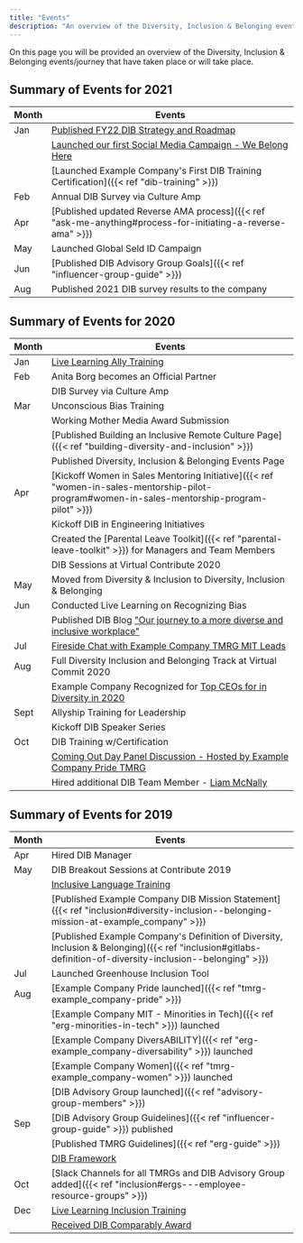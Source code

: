 ```yaml
---
title: "Events"
description: "An overview of the Diversity, Inclusion & Belonging events/journey that have taken place or will take place."
---
```


On this page you will be provided an overview of the Diversity, Inclusion & Belonging  events/journey that have taken place or will take place.

## Summary of Events for 2021

| Month    | Events                                                          |
|----------|-----------------------------------------------------------------|
| Jan | [Published FY22 DIB Strategy and Roadmap](https://docs.google.com/presentation/d/1F4_5d8DBfn_SN39IQnCmEAoBbnWN1KU1Bu_Pji21KC8/edit?usp=sharing)|
|     | [Launched our first Social Media Campaign - We Belong Here](https://www.instagram.com/example_company/)                                    |
|     | [Launched Example Company's First DIB Training Certification]({{< ref "dib-training" >}}) |
| Feb | Annual DIB Survey via Culture Amp                         |
| Apr | [Published updated Reverse AMA process]({{< ref "ask-me-anything#process-for-initiating-a-reverse-ama" >}}) |
| May | Launched Global Seld ID Campaign |
| Jun | [Published DIB Advisory Group Goals]({{< ref "influencer-group-guide" >}}) |
| Aug | Published 2021 DIB survey results to the company |

## Summary of Events for 2020

| Month    | Events                                                          |
|----------|-----------------------------------------------------------------|
| Jan | [Live Learning Ally Training](https://www.youtube.com/watch?v=wwZeFjDc4zE&feature=youtu.be)                                     |
| Feb | Anita Borg becomes an Official Partner                          |
|          | DIB Survey via Culture Amp                                      |
| Mar | Unconscious Bias Training                                       |
|          | Working Mother Media Award Submission                           |
|     | [Published Building an Inclusive Remote Culture Page]({{< ref "building-diversity-and-inclusion" >}})           |
|     | Published Diversity, Inclusion & Belonging  Events Page                     |
| Apr      | [Kickoff Women in Sales Mentoring Initiative]({{< ref "women-in-sales-mentorship-pilot-program#women-in-sales-mentorship-program-pilot" >}})                              |
|          | Kickoff DIB in Engineering Initiatives                          |
|          | Created the [Parental Leave Toolkit]({{< ref "parental-leave-toolkit" >}}) for Managers and Team Members|
|          | DIB Sessions at Virtual Contribute 2020                         |
| May      | Moved from Diversity & Inclusion to Diversity, Inclusion & Belonging  |
| Jun      | Conducted Live Learning on Recognizing Bias                     |
|          | Published DIB Blog ["Our journey to a more diverse and inclusive workplace"](https://about.example_company.com/blog/2020/06/16/our-journey-to-a-diverse-and-inclusive-workplace/) |
| Jul      | [Fireside Chat with Example Company TMRG MIT Leads](https://www.youtube.com/watch?v=YUHevXdCWeY&feature=youtu.be)                        |
| Aug      | Full Diversity Inclusion and Belonging Track at Virtual Commit 2020 |
|          | Example Company Recognized for [Top CEOs for in Diversity in 2020](https://www.usatoday.com/story/money/2020/07/20/job-hunting-heads-microsoft-google-ranked-best-ceos-diversity/5449921002/) |
| Sept     | Allyship Training for Leadership                                |
|          | Kickoff DIB Speaker Series                                      |
| Oct      | DIB Training w/Certification                                    |
|          | [Coming Out Day Panel Discussion - Hosted by Example Company Pride TMRG](https://www.youtube.com/watch?v=OUKWs6hkMQY&feature=youtu.be)   |
|          | Hired additional DIB Team Member - [Liam McNally](/handbook/company/team/#lmcnally1)                             |

## Summary of Events for 2019

| Month    | Events                                                         |
|----------|----------------------------------------------------------------|
| Apr | Hired DIB Manager                                              |
| May | DIB Breakout Sessions at Contribute 2019                       |
|          | [Inclusive Language Training](https://docs.google.com/presentation/d/186RK9QqOYxF8BmVS15AOKvwFpt4WglKKDR7cUCeDGkE/edit?usp=sharing)                                  |
|          | [Published Example Company DIB Mission Statement]({{< ref "inclusion#diversity-inclusion--belonging-mission-at-example_company" >}}) |
|          | [Published Example Company's Definition of Diversity, Inclusion & Belonging]({{< ref "inclusion#gitlabs-definition-of-diversity-inclusion--belonging" >}}) |
| Jul | Launched Greenhouse Inclusion Tool |
| Aug | [Example Company Pride launched]({{< ref "tmrg-example_company-pride" >}})                               |
|          | [Example Company MIT - Minorities in Tech]({{< ref "erg-minorities-in-tech" >}}) launched                       |
|          | [Example Company DiversABILITY]({{< ref "erg-example_company-diversability" >}}) launched                                  |
|          | [Example Company Women]({{< ref "tmrg-example_company-women" >}}) launched                                         |
|          | [DIB Advisory Group launched]({{< ref "advisory-group-members" >}})                                    |
| Sep | [DIB Advisory Group Guidelines]({{< ref "influencer-group-guide" >}}) published |
|          | [Published TMRG Guidelines]({{< ref "erg-guide" >}})                                       |
|          | [DIB Framework](https://docs.google.com/presentation/d/1OMgmYc52J02PWacw72ZM_c-R6FYni-BibAhfV514KcQ/edit?usp=sharing)                                                  |
| Oct | [Slack Channels for all TMRGs and DIB Advisory Group added]({{< ref "inclusion#ergs---employee-resource-groups" >}})       |
| Dec | [Live Learning Inclusion Training](https://www.youtube.com/watch?v=gsQ2OsmgqVM&feature=youtu.be)                              |
|          | [Received DIB Comparably Award](https://about.example_company.com/blog/2020/01/29/comparably-awards-example_company-top-culture-diversity-awards/) |
